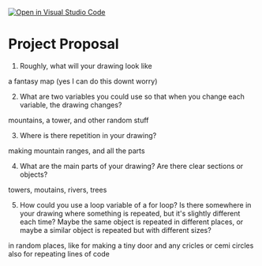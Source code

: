 [![Open in Visual Studio Code](https://classroom.github.com/assets/open-in-vscode-2e0aaae1b6195c2367325f4f02e2d04e9abb55f0b24a779b69b11b9e10269abc.svg)](https://classroom.github.com/online_ide?assignment_repo_id=15910947&assignment_repo_type=AssignmentRepo)
# Project Proposal

1. Roughly, what will your drawing look like

a fantasy map (yes I can do this downt worry)

2. What are two variables you could use so that when you change each variable, the drawing changes?

mountains, a tower, and other random stuff

3. Where is there repetition in your drawing?

making mountain ranges, and all the parts

4. What are the main parts of your drawing? Are there clear sections or objects?

towers, moutains, rivers, trees


5. How could you use a loop variable of a for loop? Is there somewhere in your drawing where something is repeated, but it's slightly different each time? Maybe the same object is repeated in different places, or maybe a similar object is repeated but with different sizes?

in random places, like for making a tiny door and any cricles or cemi circles also for repeating lines of code


